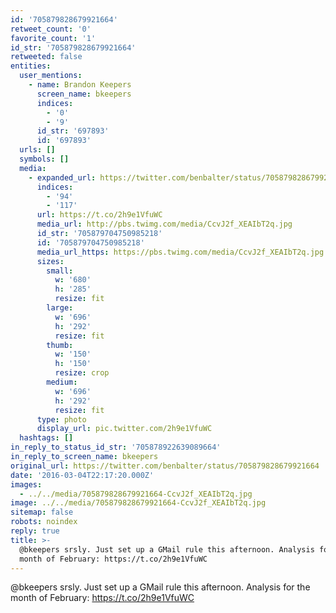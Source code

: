 ```yaml
---
id: '705879828679921664'
retweet_count: '0'
favorite_count: '1'
id_str: '705879828679921664'
retweeted: false
entities:
  user_mentions:
    - name: Brandon Keepers
      screen_name: bkeepers
      indices:
        - '0'
        - '9'
      id_str: '697893'
      id: '697893'
  urls: []
  symbols: []
  media:
    - expanded_url: https://twitter.com/benbalter/status/705879828679921664/photo/1
      indices:
        - '94'
        - '117'
      url: https://t.co/2h9e1VfuWC
      media_url: http://pbs.twimg.com/media/CcvJ2f_XEAIbT2q.jpg
      id_str: '705879704750985218'
      id: '705879704750985218'
      media_url_https: https://pbs.twimg.com/media/CcvJ2f_XEAIbT2q.jpg
      sizes:
        small:
          w: '680'
          h: '285'
          resize: fit
        large:
          w: '696'
          h: '292'
          resize: fit
        thumb:
          w: '150'
          h: '150'
          resize: crop
        medium:
          w: '696'
          h: '292'
          resize: fit
      type: photo
      display_url: pic.twitter.com/2h9e1VfuWC
  hashtags: []
in_reply_to_status_id_str: '705878922639089664'
in_reply_to_screen_name: bkeepers
original_url: https://twitter.com/benbalter/status/705879828679921664
date: '2016-03-04T22:17:20.000Z'
images:
  - ../../media/705879828679921664-CcvJ2f_XEAIbT2q.jpg
image: ../../media/705879828679921664-CcvJ2f_XEAIbT2q.jpg
sitemap: false
robots: noindex
reply: true
title: >-
  @bkeepers srsly. Just set up a GMail rule this afternoon. Analysis for the
  month of February: https://t.co/2h9e1VfuWC
---
```


@bkeepers srsly. Just set up a GMail rule this afternoon. Analysis for the month of February: https://t.co/2h9e1VfuWC